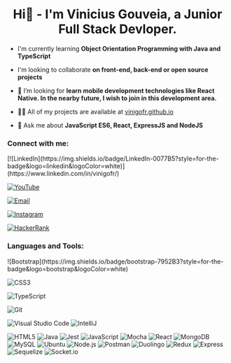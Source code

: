 <h1 align="center">Hi👋 -  I'm Vinicius Gouveia, a Junior Full Stack Devloper.</h1>

- I'm currently learning **Object Orientation Programming with Java and TypeScript**

- I'm looking to collaborate **on front-end, back-end or open source projects**

- 🤝 I’m looking for **learn mobile development technologies like React Native. In the nearby future, I wish to join in this development area.**

- 👨‍💻 All of my projects are available at [vinigofr.github.io](vinigofr.github.io)

- 💬 Ask me about **JavaScript ES6, React, ExpressJS and NodeJS**

<h3 align="left">Connect with me:</h3>
[![LinkedIn](https://img.shields.io/badge/LinkedIn-0077B5?style=for-the-badge&logo=linkedin&logoColor=white)](https://www.linkedin.com/in/vinigofr/)

[![YouTube](https://img.shields.io/badge/youtube-red?style=for-the-badge&logo=youtube&logoColor=write)](https://www.youtube.com/c/viniciusgouveia)

[![Email](https://img.shields.io/badge/outlook-blue?style=for-the-badge&logo=microsoft%20outlook&logoColor=)](mailto:freitas.viniciuspk@outlook.com.br)

[![Instagram](https://img.shields.io/badge/vinigofr-E4405F?style=for-the-badge&logo=instagram&logoColor=white)](https://instagram.com/vinigofr)

[![HackerRank](https://img.shields.io/badge/hackerrank-green?style=for-the-badge&logo=hackerrank&logoColor=black)](https://www.hackerrank.com/vinigofr)

<h3 align="left">Languages and Tools:</h3>
![Bootstrap](https://img.shields.io/badge/bootstrap-7952B3?style=for-the-badge&logo=bootstrap&logoColor=white)

![CSS3](https://img.shields.io/badge/css-1572B6?style=for-the-badge&logo=css3&logoColor=white)

![TypeScript](https://img.shields.io/badge/typescript-blue?style=for-the-badge&logo=typescript&logoColor=white)

![Git](https://img.shields.io/badge/git-F05032?style=for-the-badge&logo=git&logoColor=white)

![Visual Studio Code](https://img.shields.io/badge/Visual%20Studio%20Code-007ACC?style=for-the-badge&logo=visual%20studio%20code&logoColor=white)
![IntelliJ](https://img.shields.io/badge/IntelliJ-black?style=for-the-badge&logo=IntelliJ%20IDEA&logoColor=white)

![HTML5](https://img.shields.io/badge/html5-E34F26?style=for-the-badge&logo=html5&logoColor=white)
![Java](https://img.shields.io/badge/Java-007396?style=for-the-badge&logo=Java&logoColor=white)
![Jest](https://img.shields.io/badge/jest-C21325?style=for-the-badge&logo=jest&logoColor=)
![JavaScript](https://img.shields.io/badge/javascript-F7DF1E?style=for-the-badge&logo=javascript&logoColor=black)
![Mocha](https://img.shields.io/badge/mocha-8D6748?style=for-the-badge&logo=mocha&logoColor=white)
![React](https://img.shields.io/badge/react-61DAFB?style=for-the-badge&logo=react&logoColor=black)
![MongoDB](https://img.shields.io/badge/mongodb-47A248?style=for-the-badge&logo=mongodb&logoColor=white)
![MySQL](https://img.shields.io/badge/mysql-4479A1?style=for-the-badge&logo=mysql&logoColor=white)
![Ubuntu](https://img.shields.io/badge/ubuntu-E95420?style=for-the-badge&logo=ubuntu&logoColor=black)
![Node.js](https://img.shields.io/badge/node.js-339933?style=for-the-badge&logo=node.js&logoColor=white)
![Postman](https://img.shields.io/badge/postman-FF6C37?style=for-the-badge&logo=postman&logoColor=white)
![Duolingo](https://img.shields.io/badge/vinigofr-58CC02?style=for-the-badge&logo=duolingo&logoColor=white)
![Redux](https://img.shields.io/badge/redux-764ABC?style=for-the-badge&logo=redux&logoColor=white)
![Express](https://img.shields.io/badge/express-000000?style=for-the-badge&logo=express&logoColor=white)
![Sequelize](https://img.shields.io/badge/Sequelize-52B0E7?style=for-the-badge&logo=sequelize&logoColor=white)
![Socket.io](https://img.shields.io/badge/Socket.io-010101?style=for-the-badge&logo=Socket.io&logoColor=white)

